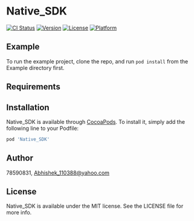 # Native_SDK

[![CI Status](https://img.shields.io/travis/78590831/Native_SDK.svg?style=flat)](https://travis-ci.org/78590831/Native_SDK)
[![Version](https://img.shields.io/cocoapods/v/Native_SDK.svg?style=flat)](https://cocoapods.org/pods/Native_SDK)
[![License](https://img.shields.io/cocoapods/l/Native_SDK.svg?style=flat)](https://cocoapods.org/pods/Native_SDK)
[![Platform](https://img.shields.io/cocoapods/p/Native_SDK.svg?style=flat)](https://cocoapods.org/pods/Native_SDK)

## Example

To run the example project, clone the repo, and run `pod install` from the Example directory first.

## Requirements

## Installation

Native_SDK is available through [CocoaPods](https://cocoapods.org). To install
it, simply add the following line to your Podfile:

```ruby
pod 'Native_SDK'
```

## Author

78590831, Abhishek_110388@yahoo.com

## License

Native_SDK is available under the MIT license. See the LICENSE file for more info.
